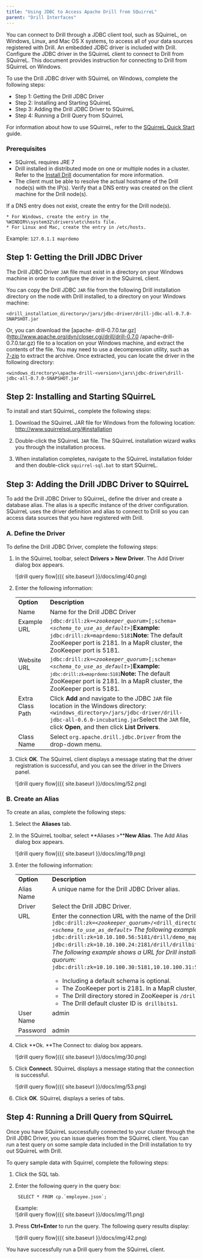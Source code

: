 ```yaml
---
title: "Using JDBC to Access Apache Drill from SQuirreL"
parent: "Drill Interfaces"
---
```

You can connect to Drill through a JDBC client tool, such as SQuirreL, on
Windows, Linux, and Mac OS X systems, to access all of your data sources
registered with Drill. An embedded JDBC driver is included with Drill.
Configure the JDBC driver in the SQuirreL client to connect to Drill from
SQuirreL. This document provides instruction for connecting to Drill from
SQuirreL on Windows.

To use the Drill JDBC driver with SQuirreL on Windows, complete the following
steps:

  * Step 1: Getting the Drill JDBC Driver 
  * Step 2: Installing and Starting SQuirreL
  * Step 3: Adding the Drill JDBC Driver to SQuirreL
  * Step 4: Running a Drill Query from SQuirreL

For information about how to use SQuirreL, refer to the [SQuirreL Quick
Start](http://squirrel-sql.sourceforge.net/user-manual/quick_start.html)
guide.

### Prerequisites

  * SQuirreL requires JRE 7
  * Drill installed in distributed mode on one or multiple nodes in a cluster. Refer to the [Install Drill](/drill/docs/install-drill/) documentation for more information.
  * The client must be able to resolve the actual hostname of the Drill node(s) with the IP(s). Verify that a DNS entry was created on the client machine for the Drill node(s).
     
If a DNS entry does not exist, create the entry for the Drill node(s).

    * For Windows, create the entry in the %WINDIR%\system32\drivers\etc\hosts file.
    * For Linux and Mac, create the entry in /etc/hosts.  
<drill-machine-IP> <drill-machine-hostname>
    Example: `127.0.1.1 maprdemo`

## Step 1: Getting the Drill JDBC Driver

The Drill JDBC Driver `JAR` file must exist in a directory on your Windows
machine in order to configure the driver in the SQuirreL client.

You can copy the Drill JDBC `JAR` file from the following Drill installation
directory on the node with Drill installed, to a directory on your Windows
machine:

    <drill_installation_directory>/jars/jdbc-driver/drill-jdbc-all-0.7.0-SNAPSHOT.jar

Or, you can download the [apache-
drill-0.7.0.tar.gz](http://www.apache.org/dyn/closer.cgi/drill/drill-0.7.0
/apache-drill-0.7.0.tar.gz) file to a location on your Windows machine, and
extract the contents of the file. You may need to use a decompression utility,
such as [7-zip](http://www.7-zip.org/) to extract the archive. Once extracted,
you can locate the driver in the following directory:

    <windows_directory>\apache-drill-<version>\jars\jdbc-driver\drill-jdbc-all-0.7.0-SNAPSHOT.jar

## Step 2: Installing and Starting SQuirreL

To install and start SQuirreL, complete the following steps:

  1. Download the SQuirreL JAR file for Windows from the following location:  
<http://www.squirrelsql.org/#installation>

  2. Double-click the SQuirreL `JAR` file. The SQuirreL installation wizard walks you through the installation process.
  3. When installation completes, navigate to the SQuirreL installation folder and then double-click `squirrel-sql.bat` to start SQuirreL.

## Step 3: Adding the Drill JDBC Driver to SQuirreL

To add the Drill JDBC Driver to SQuirreL, define the driver and create a
database alias. The alias is a specific instance of the driver configuration.
SQuirreL uses the driver definition and alias to connect to Drill so you can
access data sources that you have registered with Drill.

### A. Define the Driver

To define the Drill JDBC Driver, complete the following steps:

1. In the SQuirreL toolbar, select **Drivers > New Driver**. The Add Driver dialog box appears.
  
    ![drill query flow]({{ site.baseurl }}/docs/img/40.png)

2. Enter the following information:

    <table class="confluenceTable"><tbody><tr><td valign="top"><strong>Option</strong></td><td valign="top"><strong>Description</strong></td></tr><tr><td valign="top">Name</td><td valign="top">Name for the Drill JDBC Driver</td></tr><tr><td valign="top">Example URL</td><td valign="top"><code>jdbc:drill:zk=&lt;<em>zookeeper_quorum</em>&gt;[;schema=&lt;<em>schema_to_use_as_default</em>&gt;]</code><strong>Example:</strong><code> jdbc:drill:zk=maprdemo:5181</code><strong>Note:</strong> The default ZooKeeper port is 2181. In a MapR cluster, the ZooKeeper port is 5181.</td></tr><tr><td valign="top">Website URL</td><td valign="top"><code>jdbc:drill:zk=&lt;<em>zookeeper_quorum</em>&gt;[;schema=&lt;<em>schema_to_use_as_default</em>&gt;]</code><strong>Example:</strong><code><code> jdbc:drill:zk=maprdemo:5181</code></code><strong>Note:</strong><span> The default ZooKeeper port is 2181. In a MapR cluster, the ZooKeeper port is 5181.</span></td></tr><tr><td valign="top">Extra Class Path</td><td valign="top">Click <strong>Add</strong> and navigate to the JDBC <code>JAR</code> file location in the Windows directory:<br /><code>&lt;windows_directory&gt;/jars/jdbc-driver/<span style="color: rgb(34,34,34);">drill-jdbc-all-0.6.0-</span><span style="color: rgb(34,34,34);">incubating.jar</span></code>Select the <code>JAR</code> file, click <strong>Open</strong>, and then click <strong>List Drivers</strong>.</td></tr><tr><td valign="top">Class Name</td><td valign="top">Select <code>org.apache.drill.jdbc.Driver</code> from the drop-down menu.</td></tr></tbody></table>  
  
3. Click **OK**. The SQuirreL client displays a message stating that the driver registration is successful, and you can see the driver in the Drivers panel.  

   ![drill query flow]({{ site.baseurl }}/docs/img/52.png)

### B. Create an Alias

To create an alias, complete the following steps:

1. Select the **Aliases** tab.
2. In the SQuirreL toolbar, select **Aliases >****New Alias**. The Add Alias dialog box appears.
    
    ![drill query flow]({{ site.baseurl }}/docs/img/19.png)
    
3. Enter the following information:
  
     <table style='table-layout:fixed;width:100%'><tbody><tr>
     <td valign="top" width="25%"><strong>Option</strong></td>
     <td valign="top" style='width: 300px;'><strong>Description</strong></td>
     </tr>
     <tr>
     <td valign="top">Alias Name</td>
     <td valign="top">A unique name for the Drill JDBC Driver alias.</td>
     </tr>
     <tr>
     <td valign="top">Driver</td>
     <td valign="top">Select the Drill JDBC Driver.</td>
     </tr>
     <tr>
     <td valign="top">URL</td>
     <td valign="top">Enter the connection URL with the name of the Drill directory stored in ZooKeeper and the cluster ID:
       <code>jdbc:drill:zk=&lt;<em>zookeeper_quorum</em>&gt;/&lt;drill_directory_in_zookeeper&gt;/&lt;cluster_ID&gt;;schema=&lt;<em>schema_to_use_as_default</em>&gt;</code>
       <em>The following examples show URLs for Drill installed on a single node:</em><br />
       <span style="font-family: monospace;font-size: 14.0px;line-height: 1.4285715;background-color: transparent;">jdbc:drill:zk=10.10.100.56:5181/drill/demo_mapr_com-drillbits;schema=hive<br /></span>
       <span style="font-family: monospace;font-size: 14.0px;line-height: 1.4285715;background-color: transparent;">jdbc:drill:zk=10.10.100.24:2181/drill/drillbits1;schema=hive<br /> </span>
       <em>The following example shows a URL for Drill installed in distributed mode with a connection to a ZooKeeper quorum:</em>
       <span style="font-family: monospace;font-size: 14.0px;line-height: 1.4285715;background-color: transparent;">jdbc:drill:zk=10.10.100.30:5181,10.10.100.31:5181,10.10.100.32:5181/drill/drillbits1;schema=hive</span>
          <ul>
          <li>Including a default schema is optional.</li>
          <li>The ZooKeeper port is 2181. In a MapR cluster, the ZooKeeper port is 5181.</li>
          <li>The Drill directory stored in ZooKeeper is <code>/drill</code>.</li>
          <li>The Drill default cluster ID is<code> drillbits1</code>.</li>
          </ul>
     </td></tr><tr>
     <td valign="top">User Name</td>
     <td valign="top">admin</td>
     </tr>
     <tr>
     <td valign="top">Password</td>
     <td valign="top">admin</td>
     </tr></tbody></table>
4. Click **Ok. **The Connect to: dialog box appears.  

    ![drill query flow]({{ site.baseurl }}/docs/img/30.png)
   
5. Click **Connect.** SQuirreL displays a message stating that the connection is successful.
  
    ![drill query flow]({{ site.baseurl }}/docs/img/53.png)
     
6. Click **OK**. SQuirreL displays a series of tabs.

## Step 4: Running a Drill Query from SQuirreL

Once you have SQuirreL successfully connected to your cluster through the
Drill JDBC Driver, you can issue queries from the SQuirreL client. You can run
a test query on some sample data included in the Drill installation to try out
SQuirreL with Drill.

To query sample data with Squirrel, complete the following steps:

1. Click the SQL tab.
2. Enter the following query in the query box:   
   
        SELECT * FROM cp.`employee.json`;
          
     Example:  
     ![drill query flow]({{ site.baseurl }}/docs/img/11.png)

3. Press **Ctrl+Enter** to run the query. The following query results display: 
  
     ![drill query flow]({{ site.baseurl }}/docs/img/42.png) 

You have successfully run a Drill query from the SQuirreL client.


